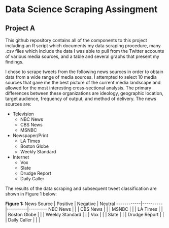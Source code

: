 # Data Science Scraping Assingment
## Project A

This github repository contains all of the components to this project including an R script which documents my data scraping procedure, many .csv files which include the data I was able to pull from the Twitter accounts of various media sources, and a table and several graphs that present my findings.

I chose to scrape tweets from the following news sources in order to obtain data from a wide range of media sources. I attempted to select 10 media sources that gave me the best picture of the current media landscape and allowed for the most interesting cross-sectional analysis. The primary differences between these organizations are ideology, geographic location, target audience, frequency of output, and method of delivery. The news sources are:

*  Television
   *  NBC News
   *  CBS News
   *  MSNBC
*  Newspaper/Print
   *  LA Times
   *  Boston Globe
   *  Weekly Standard
*  Internet
   *  Vox
   *  Slate
   *  Drudge Report
   *  Daily Caller

The results of the data scraping and subsequent tweet classification are shown in Figure 1 below:

**Figure 1:**
News Source | Positive | Negative | Neutral
------------|----------|----------|---------
NBC News | | | 
CBS News | | | 
MSNBC | | | 
LA Times | | | 
Boston Globe | | | 
Weekly Standard | | | 
Vox | | | 
Slate | | | 
Drudge Report | | | 
Daily Caller | | | 
